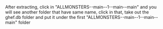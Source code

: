 After extracting, click in "ALLMONSTERS--main--1--main--main" and you will see another folder that have same name, click in that, take out the ghef.db folder and put it under the first "ALLMONSTERS--main--1--main--main" folder
